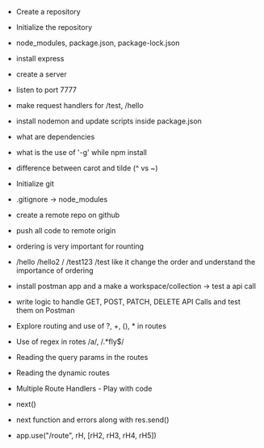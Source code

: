- Create a repository
- Initialize the repository
- node_modules, package.json, package-lock.json
- install express
- create a server
- listen to port 7777
- make request handlers for /test, /hello
- install nodemon and update scripts inside package.json
- what are dependencies
- what is the use of '-g' while npm install
- difference between carot and tilde (^ vs ~)


- Initialize git 
- .gitignore -> node_modules
- create a remote repo on github
- push all code to remote origin
- ordering is very important for rounting
- /hello /hello2 / /test123 /test like it change the order and understand the importance of ordering
- install postman app and a make a workspace/collection -> test a api call
- write logic to handle GET, POST, PATCH, DELETE API Calls and test them on Postman
- Explore routing and use of ?, +, (), * in routes 
- Use of regex in rotes /a/, /.*fly$/
- Reading the query params in the routes
- Reading the dynamic routes

- Multiple Route Handlers - Play with code
- next()
- next function and errors along with res.send()
- app.use("/route", rH, [rH2, rH3, rH4, rH5])